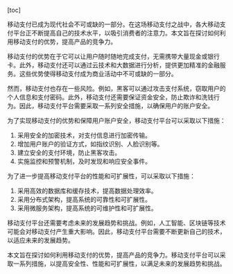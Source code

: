 
[toc]                    
                
                
移动支付已成为现代社会不可或缺的一部分。在这场移动支付之战中，各大移动支付平台正不断提高自己的技术水平，以吸引消费者的注意力。本文旨在探讨如何利用移动支付的优势，提高产品的竞争力。

移动支付的优势在于它可以让用户随时随地完成支付，无需携带大量现金或银行卡。此外，移动支付还可以通过云技术和大数据进行分析，提供更加精准的金融服务。这些优势使得移动支付成为商业活动中不可或缺的一部分。

然而，移动支付也存在一些风险。例如，黑客可以通过攻击支付系统，窃取用户的个人信息和支付密码。此外，移动支付还需要保证资金安全，防止欺诈和洗钱行为。因此，移动支付平台需要采取一系列安全措施，以确保用户的账户安全。

为了实现移动支付的优势和保障用户账户安全，移动支付平台可以采取以下措施：

1. 采用安全的加密技术，对支付信息进行加密传输。
2. 增加用户账户的验证方式，如指纹识别、人脸识别等。
3. 建立安全的支付环境，防止黑客攻击。
4. 实施监控和预警机制，及时发现和响应安全事件。

为了进一步提高移动支付平台的性能和可扩展性，可以采取以下措施：

1. 采用高效的数据库和缓存技术，提高数据处理效率。
2. 采用分布式架构，提高系统的可靠性和可扩展性。
3. 采用微服务架构，提高系统的可维护性和可扩展性。

移动支付平台还需要考虑未来的发展趋势和挑战。例如，人工智能、区块链等技术可能会对移动支付产生重大影响。因此，移动支付平台需要不断更新自己的技术，以适应未来的发展趋势。

本文旨在探讨如何利用移动支付的优势，提高产品的竞争力。移动支付平台可以采取一系列措施，以提高安全性、性能和可扩展性，以满足未来的发展趋势和挑战。

